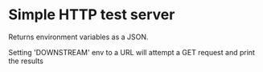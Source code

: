 # Simple HTTP test server

Returns environment variables as a JSON. 

Setting 'DOWNSTREAM' env to a URL will attempt a GET request and print the results
